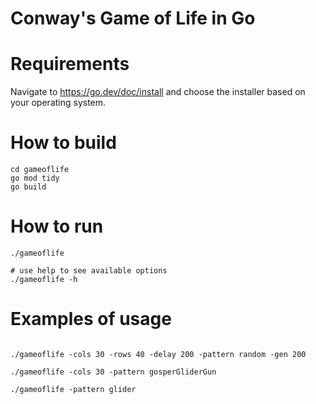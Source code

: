 # Conway's Game of Life in Go

# Requirements

Navigate to https://go.dev/doc/install and choose the installer based on your operating system.

# How to build

```
cd gameoflife
go mod tidy
go build
```

# How to run

```
./gameoflife

# use help to see available options
./gameoflife -h
```

# Examples of usage

```

./gameoflife -cols 30 -rows 40 -delay 200 -pattern random -gen 200

./gameoflife -cols 30 -pattern gosperGliderGun

./gameoflife -pattern glider

```
